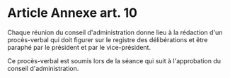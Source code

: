 # Article Annexe art. 10

Chaque réunion du conseil d'administration donne lieu à la rédaction d'un procès-verbal qui doit figurer sur le registre des délibérations et être paraphé par le président et par le vice-président.

Ce procès-verbal est soumis lors de la séance qui suit à l'approbation du conseil d'administration.
